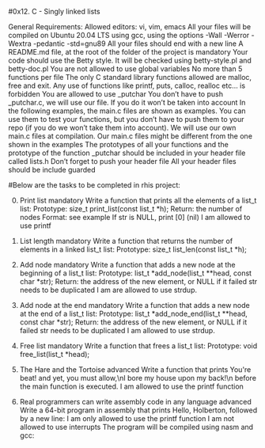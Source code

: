 #0x12. C - Singly linked lists

General Requirements:
Allowed editors: vi, vim, emacs
All your files will be compiled on Ubuntu 20.04 LTS using gcc, using the options -Wall -Werror -Wextra -pedantic -std=gnu89
All your files should end with a new line
A README.md file, at the root of the folder of the project is mandatory
Your code should use the Betty style. It will be checked using betty-style.pl and betty-doc.pl
You are not allowed to use global variables
No more than 5 functions per file
The only C standard library functions allowed are malloc, free and exit. Any use of functions like printf, puts, calloc, realloc etc… is forbidden
You are allowed to use _putchar
You don’t have to push _putchar.c, we will use our file. If you do it won’t be taken into account
In the following examples, the main.c files are shown as examples. You can use them to test your functions, but you don’t have to push them to your repo (if you do we won’t take them into account). We will use our own main.c files at compilation. Our main.c files might be different from the one shown in the examples
The prototypes of all your functions and the prototype of the function _putchar should be included in your header file called lists.h
Don’t forget to push your header file
All your header files should be include guarded

#Below are the tasks to be completed in rhis project:

0. Print list
mandatory
Write a function that prints all the elements of a list_t list:
Prototype: size_t print_list(const list_t *h);
Return: the number of nodes
Format: see example
If str is NULL, print [0] (nil)
I am allowed to use printf

1. List length
mandatory
Write a function that returns the number of elements in a linked list_t list:
Prototype: size_t list_len(const list_t *h);

2. Add node
mandatory
Write a function that adds a new node at the beginning of a list_t list:
Prototype: list_t *add_node(list_t **head, const char *str);
Return: the address of the new element, or NULL if it failed
str needs to be duplicated
I am are allowed to use strdup.

3. Add node at the end
mandatory
Write a function that adds a new node at the end of a list_t list:
Prototype: list_t *add_node_end(list_t **head, const char *str);
Return: the address of the new element, or NULL if it failed
str needs to be duplicated
I am allowed to use strdup.

4. Free list
mandatory
Write a function that frees a list_t list:
Prototype: void free_list(list_t *head);

5. The Hare and the Tortoise
advanced
Write a function that prints You're beat! and yet, you must allow,\nI bore my house upon my back!\n before the main function is executed.
I am allowed to use the printf function

6. Real programmers can write assembly code in any language
advanced
Write a 64-bit program in assembly that prints Hello, Holberton, followed by a new line:
I am only allowed to use the printf function
I am not allowed to use interrupts
The program will be compiled using nasm and gcc:

